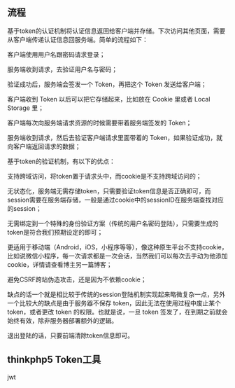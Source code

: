 ##  流程
基于token的认证机制将认证信息返回给客户端并存储。下次访问其他页面，需要从客户端传递认证信息回服务端。简单的流程如下：


客户端使用用户名跟密码请求登录；

服务端收到请求，去验证用户名与密码；

验证成功后，服务端会签发一个 Token，再把这个 Token 发送给客户端；

客户端收到 Token 以后可以把它存储起来，比如放在 Cookie 里或者 Local Storage 里；

客户端每次向服务端请求资源的时候需要带着服务端签发的 Token；

服务端收到请求，然后去验证客户端请求里面带着的 Token，如果验证成功，就向客户端返回请求的数据；

基于token的验证机制，有以下的优点：

支持跨域访问，将token置于请求头中，而cookie是不支持跨域访问的；

无状态化，服务端无需存储token，只需要验证token信息是否正确即可，而session需要在服务端存储，一般是通过cookie中的sessionID在服务端查找对应的session；

无需绑定到一个特殊的身份验证方案（传统的用户名密码登陆），只需要生成的token是符合我们预期设定的即可；

更适用于移动端（Android，iOS，小程序等等），像这种原生平台不支持cookie，比如说微信小程序，每一次请求都是一次会话，当然我们可以每次去手动为他添加cookie，详情请查看博主另一篇博客；

避免CSRF跨站伪造攻击，还是因为不依赖cookie；

缺点的话一个就是相比较于传统的session登陆机制实现起来略微复杂一点，另外一个比较大的缺点是由于服务器不保存 token，因此无法在使用过程中废止某个 token，或者更改 token 的权限。也就是说，一旦 token 签发了，在到期之前就会始终有效，除非服务器部署额外的逻辑。

退出登陆的话，只要前端清除token信息即可。

## thinkphp5 Token工具

jwt